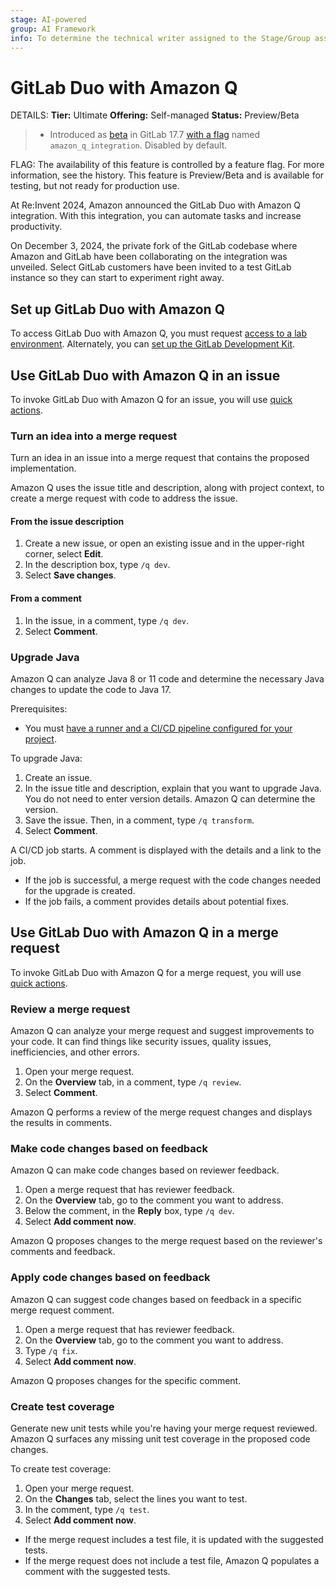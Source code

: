 ```yaml
---
stage: AI-powered
group: AI Framework
info: To determine the technical writer assigned to the Stage/Group associated with this page, see https://handbook.gitlab.com/handbook/product/ux/technical-writing/#assignments
---
```


# GitLab Duo with Amazon Q

DETAILS:
**Tier:** Ultimate
**Offering:** Self-managed
**Status:** Preview/Beta

> - Introduced as [beta](../../policy/development_stages_support.md#beta) in GitLab 17.7 [with a flag](../../administration/feature_flags.md) named `amazon_q_integration`. Disabled by default.

FLAG:
The availability of this feature is controlled by a feature flag.
For more information, see the history.
This feature is Preview/Beta and is available for testing, but not ready for production use.

At Re:Invent 2024, Amazon announced the GitLab Duo with Amazon Q integration.
With this integration, you can automate tasks and increase productivity.

On December 3, 2024, the private fork of the GitLab codebase where Amazon
and GitLab have been collaborating on the integration was unveiled.
Select GitLab customers have been invited to a test GitLab instance
so they can start to experiment right away.

## Set up GitLab Duo with Amazon Q

To access GitLab Duo with Amazon Q, you must request [access to a lab environment](https://about.gitlab.com/partners/technology-partners/aws/#interest).
Alternately, you can [set up the GitLab Development Kit](https://gitlab.com/gitlab-org/gitlab/-/blob/gitlab-duo-with-amazon-q-preview/README.md?ref_type=heads).

## Use GitLab Duo with Amazon Q in an issue

To invoke GitLab Duo with Amazon Q for an issue, you will use [quick actions](../project/quick_actions.md).

### Turn an idea into a merge request

Turn an idea in an issue into a merge request that contains the proposed implementation.

Amazon Q uses the issue title and description, along with project context, to create a merge request
with code to address the issue.

#### From the issue description

1. Create a new issue, or open an existing issue and in the upper-right corner, select **Edit**.
1. In the description box, type `/q dev`.
1. Select **Save changes**.

#### From a comment

1. In the issue, in a comment, type `/q dev`.
1. Select **Comment**.

### Upgrade Java

Amazon Q can analyze Java 8 or 11 code and determine the necessary Java changes to update the code to Java 17.

Prerequisites:

- You must [have a runner and a CI/CD pipeline configured for your project](../../ci/index.md).

To upgrade Java:

1. Create an issue.
1. In the issue title and description, explain that you want to upgrade Java.
   You do not need to enter version details. Amazon Q can determine the version.
1. Save the issue. Then, in a comment, type `/q transform`.
1. Select **Comment**.

A CI/CD job starts. A comment is displayed with the details and a link to the job.

- If the job is successful, a merge request with the code changes needed for the upgrade is created.
- If the job fails, a comment provides details about potential fixes.

## Use GitLab Duo with Amazon Q in a merge request

To invoke GitLab Duo with Amazon Q for a merge request, you will use [quick actions](../project/quick_actions.md).

### Review a merge request

Amazon Q can analyze your merge request and suggest improvements to your code.
It can find things like security issues, quality issues, inefficiencies,
and other errors.

1. Open your merge request.
1. On the **Overview** tab, in a comment, type `/q review`.
1. Select **Comment**.

Amazon Q performs a review of the merge request changes
and displays the results in comments.

### Make code changes based on feedback

Amazon Q can make code changes based on reviewer feedback.

1. Open a merge request that has reviewer feedback.
1. On the **Overview** tab, go to the comment you want to address.
1. Below the comment, in the **Reply** box, type `/q dev`.
1. Select **Add comment now**.

Amazon Q proposes changes to the merge request based on the reviewer's comments and feedback.

### Apply code changes based on feedback

Amazon Q can suggest code changes based on feedback in a specific merge request comment.

1. Open a merge request that has reviewer feedback.
1. On the **Overview** tab, go to the comment you want to address.
1. Type `/q fix`.
1. Select **Add comment now**.

Amazon Q proposes changes for the specific comment.

### Create test coverage

Generate new unit tests while you're having your merge request reviewed.
Amazon Q surfaces any missing unit test coverage in the proposed code changes.

To create test coverage:

1. Open your merge request.
1. On the **Changes** tab, select the lines you want to test.
1. In the comment, type `/q test`.
1. Select **Add comment now**.

- If the merge request includes a test file, it is updated with the suggested tests.
- If the merge request does not include a test file, Amazon Q populates a comment with the suggested tests.
